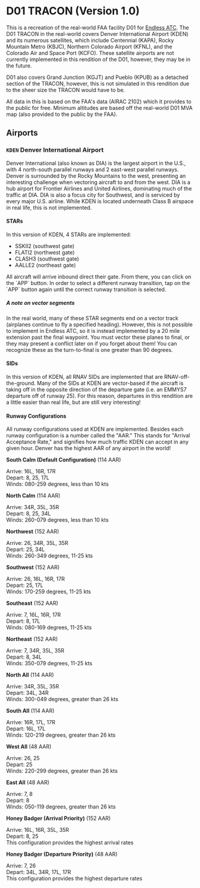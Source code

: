 # D01 TRACON (Version 1.0)
This is a recreation of the real-world FAA facility D01 for [Endless ATC](https://steamcommunity.com/app/666610). 
The D01 TRACON in the real-world covers Denver International Airport (KDEN) and its numerous satellites, which include
Centennial (KAPA), Rocky Mountain Metro (KBJC), Northern Colorado Airport (KFNL), and the Colorado Air and Space Port (KCFO).
These satellite airports are not currently implemented in this rendition of the D01, however, they may be in the future.

D01 also covers Grand Junction (KGJT) and Pueblo (KPUB) as a detached section of the TRACON, however, this is not simulated in
this rendition due to the sheer size the TRACON would have to be.

All data in this is based on the FAA's data (AIRAC 2102) which it provides to the public for free. Minimum altitudes are based off
the real-world D01 MVA map (also provided to the public by the FAA).

## Airports
### `KDEN` Denver International Airport
Denver International (also known as DIA) is the largest airport in the U.S., with 4 north-south parallel runways and 2 
east-west parallel runways. Denver is surrounded by the Rocky Mountains to the west, presenting an interesting challenge
when vectoring aircraft to and from the west. DIA is a hub airport for Frontier Airlines and United Airlines, dominating much of the traffic
at DIA. DIA is also a focus city for Southwest, and is serviced by every major U.S. airline. While KDEN is located underneath
Class B airspace in real life, this is not implemented.

#### STARs
In this version of KDEN, 4 STARs are implemented:
<ul>
<li>SSKII2 (southwest gate)</li>
<li>FLATI2 (northwest gate)</li>
<li>CLASH3 (southwest gate)</li>
<li>AALLE2 (northeast gate)</li>
</ul>
All aircraft will arrive inbound direct their gate. From there, you can click on the `APP` button. In order to select a 
different runway transition, tap on the `APP` button again until the correct runway transition is selected.

##### A note on vector segments
In the real world, many of these STAR segments end on a vector track (airplanes continue to fly a specified heading). 
However, this is not possible to implement in Endless ATC, so it is instead implemented by a 20 mile extension past the
final waypoint. You must vector these planes to final, or they may present a conflict later on if you forget about them!
You can recognize these as the turn-to-final is one greater than 90 degrees.

#### SIDs
In this version of KDEN, all RNAV SIDs are implemented that are RNAV-off-the-ground. Many of the SIDs at KDEN are vector-based
if the aircraft is taking off in the opposite direction of the departure gate (i.e. an EMMYS7 departure off of runway 25). For this reason, departures
in this rendition are a little easier than real life, but are still very interesting!

#### Runway Configurations
All runway configurations used at KDEN are implemented. Besides each runway configuration is a number called the "AAR."
This stands for "Arrival Acceptance Rate," and signifies how much traffic KDEN can accept in any given hour. Denver has the
highest AAR of any airport in the world!

__South Calm (Default Configuration)__  (114 AAR)

Arrive: 16L, 16R, 17R\
Depart: 8, 25, 17L\
Winds: 080-259 degrees, less than 10 kts

__North Calm__ (114 AAR)

Arrive: 34R, 35L, 35R\
Depart: 8, 25, 34L\
Winds: 260-079 degrees, less than 10 kts

__Northwest__ (152 AAR)

Arrive: 26, 34R, 35L, 35R\
Depart: 25, 34L\
Winds: 260-349 degrees, 11-25 kts

__Southwest__ (152 AAR)

Arrive: 26, 16L, 16R, 17R\
Depart: 25, 17L\
Winds: 170-259 degrees, 11-25 kts

__Southeast__ (152 AAR)

Arrive: 7, 16L, 16R, 17R\
Depart: 8, 17L\
Winds: 080-169 degrees, 11-25 kts

__Northeast__ (152 AAR)

Arrive: 7, 34R, 35L, 35R\
Depart: 8, 34L\
Winds: 350-079 degrees, 11-25 kts

__North All__ (114 AAR)

Arrive: 34R, 35L, 35R\
Depart: 34L, 34R\
Winds: 300-049 degrees, greater than 26 kts

__South All__ (114 AAR)

Arrive: 16R, 17L, 17R\
Depart: 16L, 17L\
Winds: 120-219 degrees, greater than 26 kts

__West All__ (48 AAR)

Arrive: 26, 25\
Depart: 25\
Winds: 220-299 degrees, greater than 26 kts

__East All__ (48 AAR)

Arrive: 7, 8\
Depart: 8\
Winds: 050-119 degrees, greater than 26 kts

__Honey Badger (Arrival Priority)__ (152 AAR)

Arrive: 16L, 16R, 35L, 35R\
Depart: 8, 25\
This configuration provides the highest arrival rates

__Honey Badger (Departure Priority)__ (48 AAR)

Arrive: 7, 26\
Depart: 34L, 34R, 17L, 17R\
This configuration provides the highest departure rates
